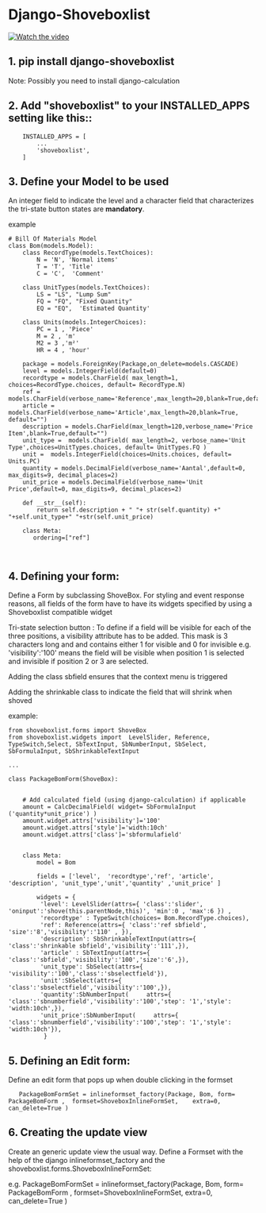 # Django-Shoveboxlist



[![Watch the video](https://i9.ytimg.com/vi_webp/BFx_OxTRm7U/mq1.webp?sqp=CKTBlKcG-oaymwEmCMACELQB8quKqQMa8AEB-AH-CYACugWKAgwIABABGEogZShFMA8=&rs=AOn4CLD8a_ttc1HqHp-AzU4DYfU3k0UVSw)](https://www.youtube.com/watch?v=BFx_OxTRm7U)


## 1. pip install django-shoveboxlist

Note: Possibly you need to install django-calculation

## 2. Add "shoveboxlist" to your INSTALLED_APPS setting like this::

```
	INSTALLED_APPS = [
		...
		'shoveboxlist',
	]
```


## 3. Define your Model to be used 

An integer field to indicate the level and a character field that characterizes the tri-state button states are **mandatory**.

example

```
# Bill Of Materials Model
class Bom(models.Model):
    class RecordType(models.TextChoices): 
        N = 'N', 'Normal items'
        T = 'T', 'Title'
        C = 'C',  'Comment'

    class UnitTypes(models.TextChoices): 
        LS = "LS", "Lump Sum"
        FQ = "FQ", "Fixed Quantity"
        EQ = "EQ",  'Estimated Quantity'

    class Units(models.IntegerChoices):
        PC = 1 , 'Piece'
        M = 2 , 'm'
        M2 = 3 ,'m²'
        HR = 4 , 'hour'

    package = models.ForeignKey(Package,on_delete=models.CASCADE)
    level = models.IntegerField(default=0)
    recordtype = models.CharField( max_length=1, choices=RecordType.choices, default= RecordType.N)
    ref = models.CharField(verbose_name='Reference',max_length=20,blank=True,default='')  
    article = models.CharField(verbose_name='Article',max_length=20,blank=True, default="")  
    description = models.CharField(max_length=120,verbose_name='Price Item',blank=True,default="")
    unit_type =  models.CharField( max_length=2, verbose_name='Unit Type',choices=UnitTypes.choices, default= UnitTypes.FQ ) 
    unit =  models.IntegerField(choices=Units.choices, default= Units.PC) 
    quantity = models.DecimalField(verbose_name='Aantal',default=0, max_digits=9, decimal_places=2)
    unit_price = models.DecimalField(verbose_name='Unit Price',default=0, max_digits=9, decimal_places=2)

    def __str__(self):
        return self.description + " "+ str(self.quantity) +" "+self.unit_type+" "+str(self.unit_price)

    class Meta:
       ordering=["ref"]

     
```

## 4. Defining your form:

Define a Form by subclassing ShoveBox. For styling and event response reasons, all fields of the form have to have its widgets specified by using a Shoveboxlist compatible widget

Tri-state selection button :
To define if a field will be visible for each of the three positions, a visibility attribute has to be added. This mask is 3 characters long and and contains either 1 for visible and  0 for invisible 
e.g.   'visibility':'100' means the field will be visible when position 1 is selected and invisible if position 2 or 3 are selected.

Adding the class sbfield ensures that the context menu is triggered

Adding the shrinkable class to indicate the field that will shrink when shoved

example:

```
from shoveboxlist.forms import ShoveBox
from shoveboxlist.widgets import  LevelSlider, Reference, TypeSwitch,Select, SbTextInput, SbNumberInput, SbSelect, SbFormulaInput, SbShrinkableTextInput

...

class PackageBomForm(ShoveBox):


    # Add calculated field (using django-calculation) if applicable        
    amount = CalcDecimalField( widget= SbFormulaInput ('quantity*unit_price') )
    amount.widget.attrs['visibility']='100'
    amount.widget.attrs['style']='width:10ch' 
    amount.widget.attrs['class']='sbformulafield'


    class Meta:
        model = Bom

        fields = ['level',	'recordtype','ref', 'article', 'description', 'unit_type','unit','quantity' ,'unit_price' ]

        widgets = {
         'level': LevelSlider(attrs={ 'class':'slider', 'oninput':'shove(this.parentNode,this)', 'min':0 , 'max':6 }) ,
         'recordtype' : TypeSwitch(choices= Bom.RecordType.choices),
         'ref': Reference(attrs={ 'class':'ref sbfield', 'size':'8','visibility':'110' , }),
         'description': SbShrinkableTextInput(attrs={ 'class':'shrinkable sbfield','visibility':'111',}),
         'article' : SbTextInput(attrs={ 'class':'sbfield','visibility':'100','size':'6',}),
         'unit_type': SbSelect(attrs={ 'visibility':'100','class':'sbselectfield'}),
         'unit':SbSelect(attrs={ 'class':'sbselectfield','visibility':'100',}),
         'quantity':SbNumberInput(     attrs={  'class':'sbnumberfield','visibility':'100','step': '1','style': 'width:10ch',}),
         'unit_price':SbNumberInput(     attrs={  'class':'sbnumberfield','visibility':'100','step': '1','style': 'width:10ch'}),
          }
```


## 5. Defining an Edit form:

Define an edit form that pops up when double clicking in the formset



       PackageBomFormSet = inlineformset_factory(Package, Bom, form= PackageBomForm ,  formset=ShoveboxInlineFormSet,    extra=0, can_delete=True )

## 6. Creating the update view

Create an generic update view the usual way.
Define a Formset with the help of the django inlineformset_factory and the shoveboxlist.forms.ShoveboxInlineFormSet:

e.g.
    PackageBomFormSet = inlineformset_factory(Package, Bom, form= PackageBomForm ,  formset=ShoveboxInlineFormSet,    extra=0, can_delete=True )


